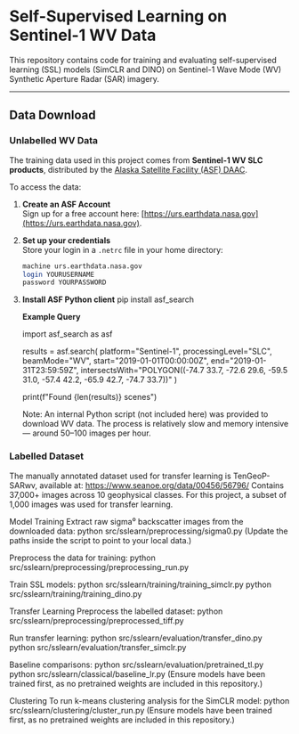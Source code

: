 # Self-Supervised Learning on Sentinel-1 WV Data

This repository contains code for training and evaluating self-supervised learning (SSL) models (SimCLR and DINO) on Sentinel-1 Wave Mode (WV) Synthetic Aperture Radar (SAR) imagery.

---

## Data Download

### Unlabelled WV Data
The training data used in this project comes from **Sentinel-1 WV SLC products**, distributed by the [Alaska Satellite Facility (ASF) DAAC](https://asf.alaska.edu/).

To access the data:

1. **Create an ASF Account**  
   Sign up for a free account here: [https://urs.earthdata.nasa.gov](https://urs.earthdata.nasa.gov).

2. **Set up your credentials**  
   Store your login in a `.netrc` file in your home directory:
   ```bash
   machine urs.earthdata.nasa.gov
   login YOURUSERNAME
   password YOURPASSWORD

3. **Install ASF Python client**
   pip install asf_search

   **Example Query**

   import asf_search as asf

   results = asf.search(
    platform="Sentinel-1",
    processingLevel="SLC",
    beamMode="WV",
    start="2019-01-01T00:00:00Z",
    end="2019-01-31T23:59:59Z",
    intersectsWith="POLYGON((-74.7 33.7, -72.6 29.6, -59.5 31.0, -57.4 42.2, -65.9 42.7, -74.7 33.7))"
)

   print(f"Found {len(results)} scenes")


    Note: An internal Python script (not included here) was provided to download WV data. The process is relatively slow and memory intensive — around 50–100 images per hour.


### Labelled Dataset
The manually annotated dataset used for transfer learning is TenGeoP-SARwv, available at:
https://www.seanoe.org/data/00456/56796/
Contains 37,000+ images across 10 geophysical classes.
For this project, a subset of 1,000 images was used for transfer learning.

Model Training
Extract raw sigma⁰ backscatter images from the downloaded data:
python src/sslearn/preprocessing/sigma0.py
(Update the paths inside the script to point to your local data.)

Preprocess the data for training:
python src/sslearn/preprocessing/preprocessing_run.py

Train SSL models:
python src/sslearn/training/training_simclr.py
python src/sslearn/training/training_dino.py


Transfer Learning
Preprocess the labelled dataset:
python src/sslearn/preprocessing/preprocessed_tiff.py

Run transfer learning:
python src/sslearn/evaluation/transfer_dino.py
python src/sslearn/evaluation/transfer_simclr.py

Baseline comparisons:
python src/sslearn/evaluation/pretrained_tl.py
python src/sslearn/classical/baseline_lr.py
(Ensure models have been trained first, as no pretrained weights are included in this repository.)

Clustering
To run k-means clustering analysis for the SimCLR model:
python src/sslearn/clustering/cluster_run.py
(Ensure models have been trained first, as no pretrained weights are included in this repository.)






